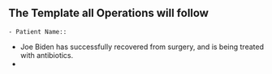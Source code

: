 ## The Template all Operations will follow
	- Patient Name::
- Joe Biden has successfully recovered from surgery, and is being treated with antibiotics.
-